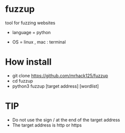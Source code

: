 # fuzzup

tool for fuzzing websites 

* language = python

* OS = linux , mac : terminal 



# How install 

* git clone https://github.com/mrhack125/fuzzup
* cd fuzzup
* python3 fuzzup [target address] [wordlist]


# TIP

* Do not use the sign / at the end of the target address
* The target address is http or https
